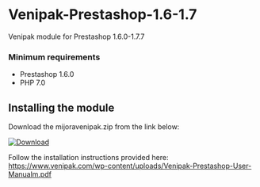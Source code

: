 # Venipak-Prestashop-1.6-1.7
Venipak module for Prestashop 1.6.0-1.7.7

### Minimum requirements
- Prestashop 1.6.0
- PHP 7.0

## Installing the module

Download the mijoravenipak.zip from the link below:

[![Download](https://img.shields.io/badge/dynamic/json.svg?label=download&url=https://api.github.com/repos/venipak/Venipak-Prestashop-1.6-1.7.7/releases/latest&query=$.assets[0].name&style=for-the-badge)](https://github.com/venipak/Venipak-Prestashop-1.6-1.7.7/releases/download/1.1.1/mijoravenipak.zip)

Follow the installation instructions provided here: https://www.venipak.com/wp-content/uploads/Venipak-Prestashop-User-Manualm.pdf
